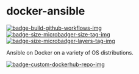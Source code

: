 # docker-ansible

 [![badge-build-github-workflows-img][]][badge-build-github-workflows-src] [![badge-size-microbadger-size-tag-img][]][badge-size-microbadger-size-tag-src] [![badge-size-microbadger-layers-tag-img][]][badge-size-microbadger-layers-tag-src]

[badge-build-github-workflows-img]: https://github.com/joeltimothyoh/docker-ansible/workflows/build/badge.svg
[badge-build-github-workflows-src]: https://github.com/joeltimothyoh/docker-ansible/actions
[badge-size-microbadger-size-tag-img]: https://img.shields.io/microbadger/image-size/joeltimothyoh/ansible/latest
[badge-size-microbadger-size-tag-src]: https://microbadger.com/images/joeltimothyoh/ansible
[badge-size-microbadger-layers-tag-img]: https://img.shields.io/microbadger/layers/joeltimothyoh/ansible/latest
[badge-size-microbadger-layers-tag-src]: https://microbadger.com/images/joeltimothyoh/ansible
[badge-custom-dockerhub-repo-img]: https://img.shields.io/badge/docker%20hub-joeltimothyoh/ansible-blue.svg?logo=docker&logoColor=2596EC&color=0D597F&label=&labelColor=&style=popout-square
[badge-custom-dockerhub-repo-src]: https://hub.docker.com/r/joeltimothyoh/ansible

Ansible on Docker on a variety of OS distributions.

[![badge-custom-dockerhub-repo-img][]][badge-custom-dockerhub-repo-src]
